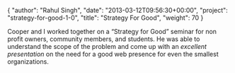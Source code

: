 {
   "author": "Rahul Singh",
   "date": "2013-03-12T09:56:30+00:00",
   "project": "strategy-for-good-1-0",
   "title": "Strategy For Good",
   "weight": 70
}

Cooper and I worked together on a “Strategy for Good” seminar for non profit owners, community members, and students. He was able to understand the scope of the problem and come up with an _excellent presentation_ on the need for a good web presence for even the smallest organizations.